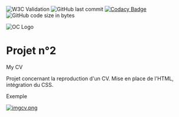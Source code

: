 ![W3C Validation](https://img.shields.io/w3c-validation/html?style=for-the-badge&targetUrl=https%3A%2F%2Fbaaanto.github.io%2Fraphaellopes.github.io%2F)
![GitHub last commit](https://img.shields.io/github/last-commit/baaanto/raphaellopes.github.io?style=for-the-badge)
[![Codacy Badge](https://app.codacy.com/project/badge/Grade/4f36398285674f92802a08a1b564ac3b)](https://www.codacy.com/manual/Baaanto/raphaellopes.github.io?utm_source=github.com&amp;utm_medium=referral&amp;utm_content=Baaanto/raphaellopes.github.io&amp;utm_campaign=Badge_Grade?style=for-the-badge)
![GitHub code size in bytes](https://img.shields.io/github/languages/code-size/baaanto/raphaellopes.github.io?style=for-the-badge)



![OC Logo](https://openclassrooms.com/fav-icon.png?v=1)
# Projet n°2
My CV

Projet concernant la reproduction d'un CV. Mise en place de l'HTML, intégration du CSS.

Exemple

[![imgcv.png](https://i.postimg.cc/zfjwvbfC/imgcv.png)](https://postimg.cc/DWS4YzL0)
